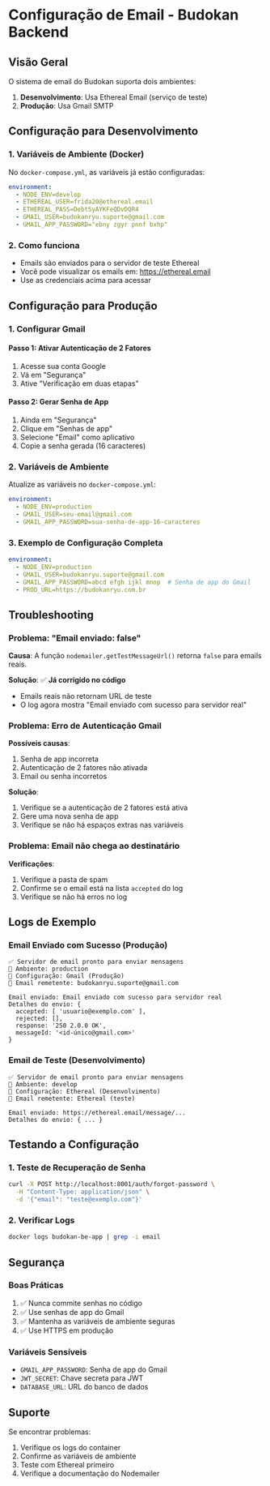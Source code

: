 # Configuração de Email - Budokan Backend

## Visão Geral

O sistema de email do Budokan suporta dois ambientes:

1. **Desenvolvimento**: Usa Ethereal Email (serviço de teste)
2. **Produção**: Usa Gmail SMTP

## Configuração para Desenvolvimento

### 1. Variáveis de Ambiente (Docker)

No `docker-compose.yml`, as variáveis já estão configuradas:

```yaml
environment:
  - NODE_ENV=develop
  - ETHEREAL_USER=frida20@ethereal.email
  - ETHEREAL_PASS=Debt5yAYKFeQDvDQR4
  - GMAIL_USER=budokanryu.suporte@gmail.com
  - GMAIL_APP_PASSWORD="ebny zgyr pnnf bxhp"
```

### 2. Como funciona

- Emails são enviados para o servidor de teste Ethereal
- Você pode visualizar os emails em: https://ethereal.email
- Use as credenciais acima para acessar

## Configuração para Produção

### 1. Configurar Gmail

#### Passo 1: Ativar Autenticação de 2 Fatores
1. Acesse sua conta Google
2. Vá em "Segurança"
3. Ative "Verificação em duas etapas"

#### Passo 2: Gerar Senha de App
1. Ainda em "Segurança"
2. Clique em "Senhas de app"
3. Selecione "Email" como aplicativo
4. Copie a senha gerada (16 caracteres)

### 2. Variáveis de Ambiente

Atualize as variáveis no `docker-compose.yml`:

```yaml
environment:
  - NODE_ENV=production
  - GMAIL_USER=seu-email@gmail.com
  - GMAIL_APP_PASSWORD=sua-senha-de-app-16-caracteres
```

### 3. Exemplo de Configuração Completa

```yaml
environment:
  - NODE_ENV=production
  - GMAIL_USER=budokanryu.suporte@gmail.com
  - GMAIL_APP_PASSWORD=abcd efgh ijkl mnop  # Senha de app do Gmail
  - PROD_URL=https://budokanryu.com.br
```

## Troubleshooting

### Problema: "Email enviado: false"

**Causa**: A função `nodemailer.getTestMessageUrl()` retorna `false` para emails reais.

**Solução**: ✅ **Já corrigido no código**
- Emails reais não retornam URL de teste
- O log agora mostra "Email enviado com sucesso para servidor real"

### Problema: Erro de Autenticação Gmail

**Possíveis causas**:
1. Senha de app incorreta
2. Autenticação de 2 fatores não ativada
3. Email ou senha incorretos

**Solução**:
1. Verifique se a autenticação de 2 fatores está ativa
2. Gere uma nova senha de app
3. Verifique se não há espaços extras nas variáveis

### Problema: Email não chega ao destinatário

**Verificações**:
1. Verifique a pasta de spam
2. Confirme se o email está na lista `accepted` do log
3. Verifique se não há erros no log

## Logs de Exemplo

### Email Enviado com Sucesso (Produção)
```
✅ Servidor de email pronto para enviar mensagens
📧 Ambiente: production
🔧 Configuração: Gmail (Produção)
📨 Email remetente: budokanryu.suporte@gmail.com

Email enviado: Email enviado com sucesso para servidor real
Detalhes do envio: {
  accepted: [ 'usuario@exemplo.com' ],
  rejected: [],
  response: '250 2.0.0 OK',
  messageId: '<id-único@gmail.com>'
}
```

### Email de Teste (Desenvolvimento)
```
✅ Servidor de email pronto para enviar mensagens
📧 Ambiente: develop
🔧 Configuração: Ethereal (Desenvolvimento)
📨 Email remetente: Ethereal (teste)

Email enviado: https://ethereal.email/message/...
Detalhes do envio: { ... }
```

## Testando a Configuração

### 1. Teste de Recuperação de Senha
```bash
curl -X POST http://localhost:8001/auth/forgot-password \
  -H "Content-Type: application/json" \
  -d '{"email": "teste@exemplo.com"}'
```

### 2. Verificar Logs
```bash
docker logs budokan-be-app | grep -i email
```

## Segurança

### Boas Práticas
1. ✅ Nunca commite senhas no código
2. ✅ Use senhas de app do Gmail
3. ✅ Mantenha as variáveis de ambiente seguras
4. ✅ Use HTTPS em produção

### Variáveis Sensíveis
- `GMAIL_APP_PASSWORD`: Senha de app do Gmail
- `JWT_SECRET`: Chave secreta para JWT
- `DATABASE_URL`: URL do banco de dados

## Suporte

Se encontrar problemas:

1. Verifique os logs do container
2. Confirme as variáveis de ambiente
3. Teste com Ethereal primeiro
4. Verifique a documentação do Nodemailer 